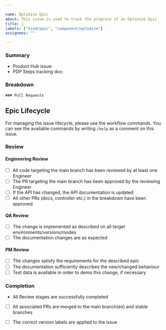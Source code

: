 ```yaml
---

name: Optimize Epic
about: This issue is used to track the progress of an Optimize Epic
title: 🎯
labels: ["kind/epic", "component/optimize"]
assignees: ""

---
```


### Summary

<!-- Add links to related issues or other resources  -->
- Product Hub issue:
- PDP Steps tracking doc:

### Breakdown

<!-- A breakdown of tasks that need to be completed in order for this to be ready for review. -->
<!--
- [ ] #123
- [ ] Step X
-->

```[tasklist]
### Pull Requests
```

## Epic Lifecycle

For managing the issue lifecycle, please use the workflow commands. You can see the available
commands by writing `/help` as a comment on this issue.

### Review

#### Engineering Review

- [ ] All code targeting the main branch has been reviewed by at least one Engineer
- [ ] The PR targeting the main branch has been approved by the reviewing Engineer
- [ ] If the API has changed, the API documentation is updated
- [ ] All other PRs (docs, controller etc.) in the breakdown have been approved

#### QA Review

- [ ] The change is implemented as described on all target environments/versions/modes
- [ ] The documentation changes are as expected

#### PM Review

- [ ] The changes satisfy the requirements for the described epic
- [ ] The documentation sufficiently describes the new/changed behaviour
- [ ] Test data is available in order to demo this change, if necessary

### Completion

- All Review stages are successfully completed
- [ ] All associated PRs are merged to the main branch(es) and stable branches
- [ ] The correct version labels are applied to the issue

